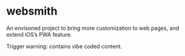 # websmith
An envisoned project to bring more customization to web pages, and extend iOS’s PWA feature.


Trigger warning: contains vibe coded content.